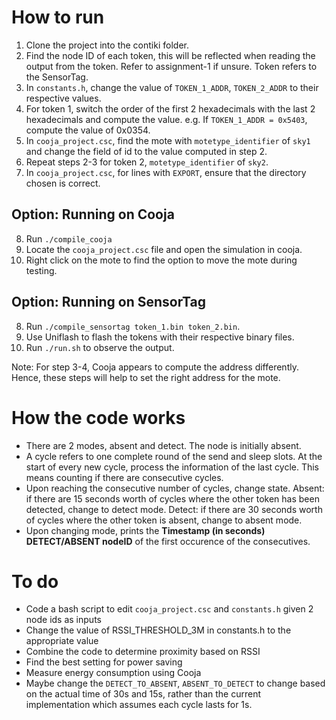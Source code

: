 # How to run
1. Clone the project into the contiki folder.
2. Find the node ID of each token, this will be reflected when reading the output from the token. Refer to assignment-1 if unsure. Token refers to the SensorTag.
3. In `constants.h`, change the value of `TOKEN_1_ADDR`, `TOKEN_2_ADDR` to their respective values.
4. For token 1, switch the order of the first 2 hexadecimals with the last 2 hexadecimals and compute the value. e.g. If `TOKEN_1_ADDR = 0x5403`, compute the value of 0x0354.
5. In `cooja_project.csc`, find the mote with `motetype_identifier` of `sky1` and change the field of id to the value computed in step 2.
6. Repeat steps 2-3 for token 2, `motetype_identifier` of `sky2`.
7. In `cooja_project.csc`, for lines with `EXPORT`, ensure that the directory chosen is correct.

## Option: Running on Cooja
8. Run `./compile_cooja`
9. Locate the `cooja_project.csc` file and open the simulation in cooja.
10. Right click on the mote to find the option to move the mote during testing.

## Option: Running on SensorTag
8. Run `./compile_sensortag token_1.bin token_2.bin`.
9. Use Uniflash to flash the tokens with their respective binary files.
10. Run `./run.sh` to observe the output.

Note: For step 3-4, Cooja appears to compute the address differently. Hence, these steps will help to set the right address for the mote.

# How the code works
- There are 2 modes, absent and detect. The node is initially absent.
- A cycle refers to one complete round of the send and sleep slots. At the start of every new cycle, process the information of the last cycle. This means counting if there are consecutive cycles.
- Upon reaching the consecutive number of cycles, change state. Absent: if there are 15 seconds worth of cycles where the other token has been detected, change to detect mode. Detect: if there are 30 seconds worth of cycles where the other token is absent, change to absent mode.
- Upon changing mode, prints the **Timestamp (in seconds) DETECT/ABSENT nodeID** of the first occurence of the consecutives.

# To do
- Code a bash script to edit `cooja_project.csc` and `constants.h` given 2 node ids as inputs
- Change the value of RSSI_THRESHOLD_3M in constants.h to the appropriate value
- Combine the code to determine proximity based on RSSI
- Find the best setting for power saving
- Measure energy consumption using Cooja
- Maybe change the `DETECT_TO_ABSENT`, `ABSENT_TO_DETECT` to change based on the actual time of 30s and 15s, rather than the current implementation which assumes each cycle lasts for 1s.
